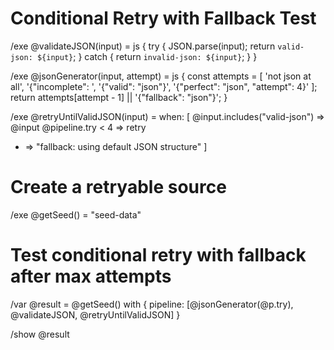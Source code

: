 # Conditional Retry with Fallback Test

/exe @validateJSON(input) = js {
  try {
    JSON.parse(input);
    return `valid-json: ${input}`;
  } catch {
    return `invalid-json: ${input}`;
  }
}

/exe @jsonGenerator(input, attempt) = js {
  const attempts = [
    'not json at all',
    '{"incomplete": ',
    '{"valid": "json"}',
    '{"perfect": "json", "attempt": 4}'
  ];
  return attempts[attempt - 1] || '{"fallback": "json"}';
}

/exe @retryUntilValidJSON(input) = when: [
  @input.includes("valid-json") => @input
  @pipeline.try < 4 => retry
  * => "fallback: using default JSON structure"
]

# Create a retryable source
/exe @getSeed() = "seed-data"

# Test conditional retry with fallback after max attempts
/var @result = @getSeed() with { pipeline: [@jsonGenerator(@p.try), @validateJSON, @retryUntilValidJSON] }

/show @result